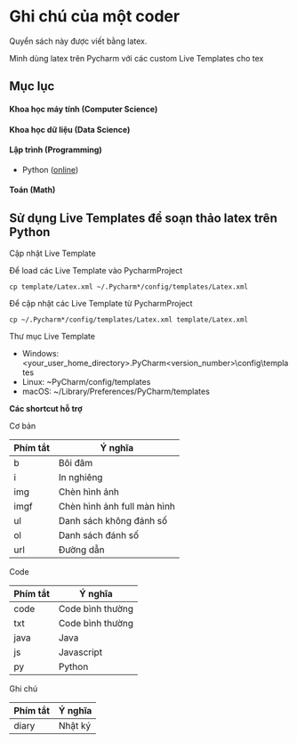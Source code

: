 # Ghi chú của một coder

Quyển sách này được viết bằng latex.

Mình dùng latex trên Pycharm với các custom Live Templates cho tex

## Mục lục 

#### Khoa học máy tính (Computer Science)

#### Khoa học dữ liệu (Data Science)

#### Lập trình (Programming)

* Python ([online](https://github.com/rain1024/notebook/tree/master/programming/python))

#### Toán (Math)

## Sử dụng Live Templates để soạn thảo latex trên Python

Cập nhật Live Template

Để load các Live Template vào PycharmProject

```
cp template/Latex.xml ~/.Pycharm*/config/templates/Latex.xml
```

Để cập nhật các Live Template từ PycharmProject

```
cp ~/.Pycharm*/config/templates/Latex.xml template/Latex.xml
```

Thư mục Live Template

* Windows: <your_user_home_directory>\.PyCharm<version_number>\config\templates
* Linux: ~PyCharm<version>/config/templates
* macOS: ~/Library/Preferences/PyCharm<version>/templates

**Các shortcut hỗ trợ**

Cơ bản

| Phím tắt | Ý nghĩa       |
|----------|---------------|
| b        | Bôi đâm       |
| i        | In nghiêng    |
| img      | Chèn hình ảnh |
| imgf      | Chèn hình ảnh full màn hình|
| ul       | Danh sách không đánh số    |
| ol       | Danh sách đánh số    |
| url       | Đường dẫn    |


Code

| Phím tắt | Ý nghĩa       |
|----------|---------------|
| code     | Code bình thường |
| txt     | Code bình thường |
| java    | Java |
| js      | Javascript |
| py      | Python |



Ghi chú

| Phím tắt | Ý nghĩa       |
|----------|---------------|
| diary    | Nhật ký       |
